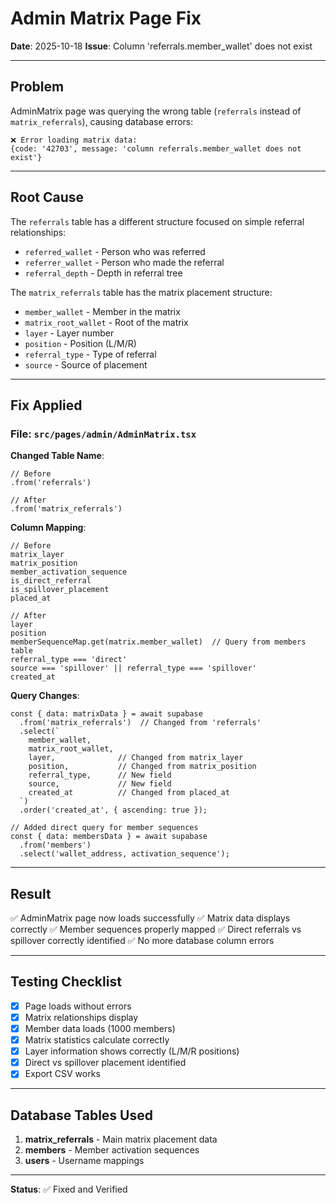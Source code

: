 # Admin Matrix Page Fix

**Date**: 2025-10-18
**Issue**: Column 'referrals.member_wallet' does not exist

---

## Problem

AdminMatrix page was querying the wrong table (`referrals` instead of `matrix_referrals`), causing database errors:

```
❌ Error loading matrix data:
{code: '42703', message: 'column referrals.member_wallet does not exist'}
```

---

## Root Cause

The `referrals` table has a different structure focused on simple referral relationships:
- `referred_wallet` - Person who was referred
- `referrer_wallet` - Person who made the referral
- `referral_depth` - Depth in referral tree

The `matrix_referrals` table has the matrix placement structure:
- `member_wallet` - Member in the matrix
- `matrix_root_wallet` - Root of the matrix
- `layer` - Layer number
- `position` - Position (L/M/R)
- `referral_type` - Type of referral
- `source` - Source of placement

---

## Fix Applied

### File: `src/pages/admin/AdminMatrix.tsx`

**Changed Table Name**:
```tsx
// Before
.from('referrals')

// After
.from('matrix_referrals')
```

**Column Mapping**:
```tsx
// Before
matrix_layer
matrix_position
member_activation_sequence
is_direct_referral
is_spillover_placement
placed_at

// After
layer
position
memberSequenceMap.get(matrix.member_wallet)  // Query from members table
referral_type === 'direct'
source === 'spillover' || referral_type === 'spillover'
created_at
```

**Query Changes**:
```tsx
const { data: matrixData } = await supabase
  .from('matrix_referrals')  // Changed from 'referrals'
  .select(`
    member_wallet,
    matrix_root_wallet,
    layer,              // Changed from matrix_layer
    position,           // Changed from matrix_position
    referral_type,      // New field
    source,             // New field
    created_at          // Changed from placed_at
  `)
  .order('created_at', { ascending: true });

// Added direct query for member sequences
const { data: membersData } = await supabase
  .from('members')
  .select('wallet_address, activation_sequence');
```

---

## Result

✅ AdminMatrix page now loads successfully
✅ Matrix data displays correctly
✅ Member sequences properly mapped
✅ Direct referrals vs spillover correctly identified
✅ No more database column errors

---

## Testing Checklist

- [x] Page loads without errors
- [x] Matrix relationships display
- [x] Member data loads (1000 members)
- [x] Matrix statistics calculate correctly
- [x] Layer information shows correctly (L/M/R positions)
- [x] Direct vs spillover placement identified
- [x] Export CSV works

---

## Database Tables Used

1. **matrix_referrals** - Main matrix placement data
2. **members** - Member activation sequences
3. **users** - Username mappings

---

**Status**: ✅ Fixed and Verified
